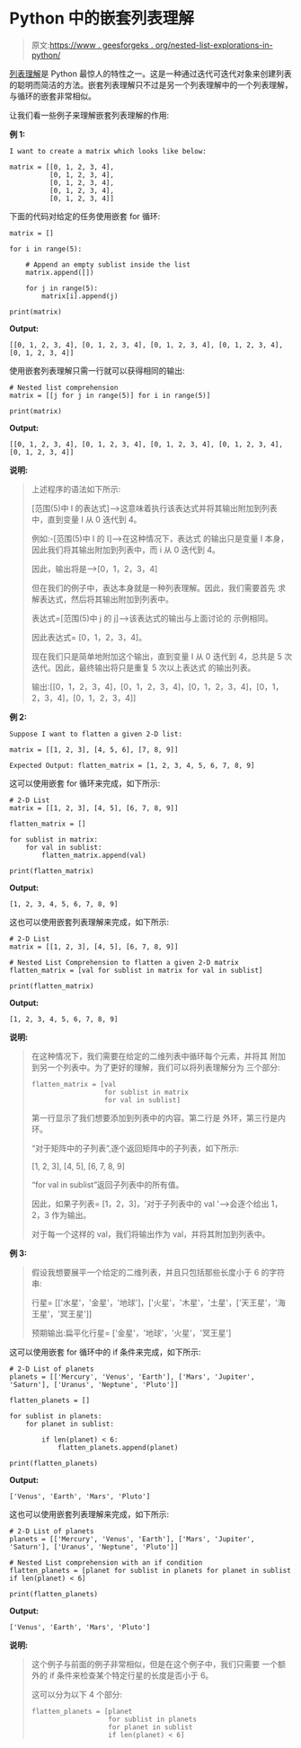 # Python 中的嵌套列表理解

> 原文:[https://www . geesforgeks . org/nested-list-explorations-in-python/](https://www.geeksforgeeks.org/nested-list-comprehensions-in-python/)

[列表理解](https://www.geeksforgeeks.org/python-list-comprehension-and-slicing/)是 Python 最惊人的特性之一。这是一种通过迭代可迭代对象来创建列表的聪明而简洁的方法。嵌套列表理解只不过是另一个列表理解中的一个列表理解，与循环的嵌套非常相似。

让我们看一些例子来理解嵌套列表理解的作用:

**例 1:**

```
I want to create a matrix which looks like below:

matrix = [[0, 1, 2, 3, 4],
          [0, 1, 2, 3, 4],
          [0, 1, 2, 3, 4],
          [0, 1, 2, 3, 4],
          [0, 1, 2, 3, 4]]

```

下面的代码对给定的任务使用嵌套 for 循环:

```
matrix = []

for i in range(5):

    # Append an empty sublist inside the list
    matrix.append([])

    for j in range(5):
        matrix[i].append(j)

print(matrix)
```

**Output:**

```
[[0, 1, 2, 3, 4], [0, 1, 2, 3, 4], [0, 1, 2, 3, 4], [0, 1, 2, 3, 4], [0, 1, 2, 3, 4]]

```

使用嵌套列表理解只需一行就可以获得相同的输出:

```
# Nested list comprehension
matrix = [[j for j in range(5)] for i in range(5)]

print(matrix)
```

**Output:**

```
[[0, 1, 2, 3, 4], [0, 1, 2, 3, 4], [0, 1, 2, 3, 4], [0, 1, 2, 3, 4], [0, 1, 2, 3, 4]]

```

**说明:**

> 上述程序的语法如下所示:
> 
> [范围(5)中 I 的表达式]–>这意味着执行该表达式并将其输出附加到列表中，直到变量 I 从 0 迭代到 4。
> 
> 例如:-[范围(5)中 I 的 I]–>在这种情况下，表达式
> 的输出只是变量 I 本身，因此我们将其输出附加到列表中，而 i
> 从 0 迭代到 4。
> 
> 因此，输出将是–>[0，1，2，3，4]
> 
> 但在我们的例子中，表达本身就是一种列表理解。因此，我们需要首先
> 求解表达式，然后将其输出附加到列表中。
> 
> 表达式=[范围(5)中 j 的 j]–>该表达式的输出与上面讨论的
> 示例相同。
> 
> 因此表达式= [0，1，2，3，4]。
> 
> 现在我们只是简单地附加这个输出，直到变量 I 从 0 迭代到 4，总共是 5 次迭代。因此，最终输出将只是重复 5 次以上表达式
> 的输出列表。
> 
> 输出:[[0，1，2，3，4]，[0，1，2，3，4]，[0，1，2，3，4]，[0，1，2，3，4]，[0，1，2，3，4]]

**例 2:**

```
Suppose I want to flatten a given 2-D list:

matrix = [[1, 2, 3], [4, 5, 6], [7, 8, 9]]

Expected Output: flatten_matrix = [1, 2, 3, 4, 5, 6, 7, 8, 9]

```

这可以使用嵌套 for 循环来完成，如下所示:

```
# 2-D List
matrix = [[1, 2, 3], [4, 5], [6, 7, 8, 9]]

flatten_matrix = []

for sublist in matrix:
    for val in sublist:
        flatten_matrix.append(val)

print(flatten_matrix)
```

**Output:**

```
[1, 2, 3, 4, 5, 6, 7, 8, 9]

```

这也可以使用嵌套列表理解来完成，如下所示:

```
# 2-D List
matrix = [[1, 2, 3], [4, 5], [6, 7, 8, 9]]

# Nested List Comprehension to flatten a given 2-D matrix
flatten_matrix = [val for sublist in matrix for val in sublist]

print(flatten_matrix)
```

**Output:**

```
[1, 2, 3, 4, 5, 6, 7, 8, 9]

```

**说明:**

> 在这种情况下，我们需要在给定的二维列表中循环每个元素，并将其
> 附加到另一个列表中。为了更好的理解，我们可以将列表理解分为
> 三个部分:
> 
> ```
> flatten_matrix = [val
>                   for sublist in matrix
>                   for val in sublist]
> ```
> 
> 第一行显示了我们想要添加到列表中的内容。第二行是
> 外环，第三行是内环。
> 
> “对于矩阵中的子列表”,逐个返回矩阵中的子列表，如下所示:
> 
> [1, 2, 3], [4, 5], [6, 7, 8, 9]
> 
> “for val in sublist”返回子列表中的所有值。
> 
> 因此，如果子列表= [1，2，3]，'对于子列表中的 val '–>会逐个给出 1，2，3 作为输出。
> 
> 对于每一个这样的 val，我们将输出作为 val，并将其附加到列表中。

**例 3:**

> 假设我想要展平一个给定的二维列表，并且只包括那些长度小于 6 的字符串:
> 
> 行星= [['水星'，'金星'，'地球']，['火星'，'木星'，'土星'，['天王星'，'海王星'，'冥王星']]
> 
> 预期输出:扁平化行星= ['金星'，'地球'，'火星'，'冥王星']

这可以使用嵌套 for 循环中的 if 条件来完成，如下所示:

```
# 2-D List of planets
planets = [['Mercury', 'Venus', 'Earth'], ['Mars', 'Jupiter', 'Saturn'], ['Uranus', 'Neptune', 'Pluto']]

flatten_planets = []

for sublist in planets:
    for planet in sublist:

        if len(planet) < 6:
            flatten_planets.append(planet)

print(flatten_planets)
```

**Output:**

```
['Venus', 'Earth', 'Mars', 'Pluto']

```

这也可以使用嵌套列表理解来完成，如下所示:

```
# 2-D List of planets
planets = [['Mercury', 'Venus', 'Earth'], ['Mars', 'Jupiter', 'Saturn'], ['Uranus', 'Neptune', 'Pluto']]

# Nested List comprehension with an if condition
flatten_planets = [planet for sublist in planets for planet in sublist if len(planet) < 6]

print(flatten_planets)
```

**Output:**

```
['Venus', 'Earth', 'Mars', 'Pluto']

```

**说明:**

> 这个例子与前面的例子非常相似，但是在这个例子中，我们只需要
> 一个额外的 if 条件来检查某个特定行星的长度是否小于
> 6。
> 
> 这可以分为以下 4 个部分:
> 
> ```
> flatten_planets = [planet 
>                    for sublist in planets 
>                    for planet in sublist 
>                    if len(planet) < 6] 
> 
> ```